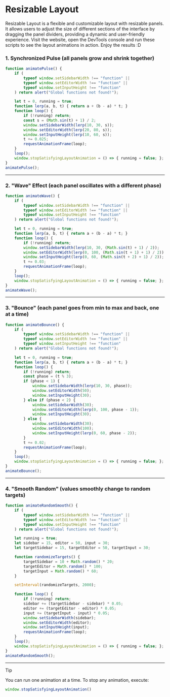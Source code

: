 # Resizable Layout

Resizable Layout is a flexible and customizable layout with resizable panels. It allows users to adjust the size of different sections of the interface by dragging the panel dividers, providing a dynamic and user-friendly experience.
Visit the website, open the DevTools console and run these scripts to see the layout animations in action. Enjoy the results :D

### 1. Synchronized Pulse (all panels grow and shrink together)

````javascript
function animatePulse() {
    if (
        typeof window.setSidebarWidth !== "function" ||
        typeof window.setEditorWidth !== "function" ||
        typeof window.setInputHeight !== "function"
    ) return alert("Global functions not found!");

    let t = 0, running = true;
    function lerp(a, b, t) { return a + (b - a) * t; }
    function loop() {
        if (!running) return;
        const s = (Math.sin(t) + 1) / 2;
        window.setSidebarWidth(lerp(10, 30, s));
        window.setEditorWidth(lerp(20, 80, s));
        window.setInputHeight(lerp(10, 60, s));
        t += 0.025;
        requestAnimationFrame(loop);
    }
    loop();
    window.stopSatisfyingLayoutAnimation = () => { running = false; };
}
animatePulse();
````

---

### 2. "Wave" Effect (each panel oscillates with a different phase)

````javascript
function animateWave() {
    if (
        typeof window.setSidebarWidth !== "function" ||
        typeof window.setEditorWidth !== "function" ||
        typeof window.setInputHeight !== "function"
    ) return alert("Global functions not found!");

    let t = 0, running = true;
    function lerp(a, b, t) { return a + (b - a) * t; }
    function loop() {
        if (!running) return;
        window.setSidebarWidth(lerp(10, 30, (Math.sin(t) + 1) / 2));
        window.setEditorWidth(lerp(0, 100, (Math.sin(t + 1) + 1) / 2));
        window.setInputHeight(lerp(0, 60, (Math.sin(t + 2) + 1) / 2));
        t += 0.03;
        requestAnimationFrame(loop);
    }
    loop();
    window.stopSatisfyingLayoutAnimation = () => { running = false; };
}
animateWave();
````

---

### 3. "Bounce" (each panel goes from min to max and back, one at a time)

````javascript
function animateBounce() {
    if (
        typeof window.setSidebarWidth !== "function" ||
        typeof window.setEditorWidth !== "function" ||
        typeof window.setInputHeight !== "function"
    ) return alert("Global functions not found!");

    let t = 0, running = true;
    function lerp(a, b, t) { return a + (b - a) * t; }
    function loop() {
        if (!running) return;
        const phase = (t % 3);
        if (phase < 1) {
            window.setSidebarWidth(lerp(10, 30, phase));
            window.setEditorWidth(50);
            window.setInputHeight(30);
        } else if (phase < 2) {
            window.setSidebarWidth(30);
            window.setEditorWidth(lerp(0, 100, phase - 1));
            window.setInputHeight(30);
        } else {
            window.setSidebarWidth(30);
            window.setEditorWidth(100);
            window.setInputHeight(lerp(0, 60, phase - 2));
        }
        t += 0.02;
        requestAnimationFrame(loop);
    }
    loop();
    window.stopSatisfyingLayoutAnimation = () => { running = false; };
}
animateBounce();
````

---

### 4. "Smooth Random" (values smoothly change to random targets)

````javascript
function animateRandomSmooth() {
    if (
        typeof window.setSidebarWidth !== "function" ||
        typeof window.setEditorWidth !== "function" ||
        typeof window.setInputHeight !== "function"
    ) return alert("Global functions not found!");

    let running = true;
    let sidebar = 15, editor = 50, input = 30;
    let targetSidebar = 15, targetEditor = 50, targetInput = 30;

    function randomizeTargets() {
        targetSidebar = 10 + Math.random() * 20;
        targetEditor = Math.random() * 100;
        targetInput = Math.random() * 60;
    }

    setInterval(randomizeTargets, 2000);

    function loop() {
        if (!running) return;
        sidebar += (targetSidebar - sidebar) * 0.05;
        editor += (targetEditor - editor) * 0.05;
        input += (targetInput - input) * 0.05;
        window.setSidebarWidth(sidebar);
        window.setEditorWidth(editor);
        window.setInputHeight(input);
        requestAnimationFrame(loop);
    }
    loop();
    window.stopSatisfyingLayoutAnimation = () => { running = false; };
}
animateRandomSmooth();
````

---

> [!TIP]
> You can run one animation at a time. To stop any animation, execute:

```javascript
window.stopSatisfyingLayoutAnimation()
```
